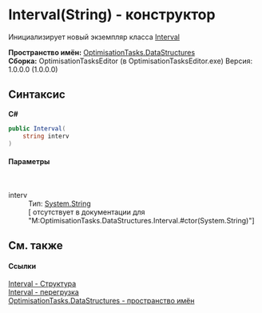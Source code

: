 # Interval(String) - конструктор
 

Инициализирует новый экземпляр класса <a href="T_OptimisationTasks_DataStructures_Interval">Interval</a>

**Пространство имён:**&nbsp;<a href="N_OptimisationTasks_DataStructures">OptimisationTasks.DataStructures</a><br />**Сборка:**&nbsp;OptimisationTasksEditor (в OptimisationTasksEditor.exe) Версия: 1.0.0.0 (1.0.0.0)

## Синтаксис

**C#**<br />
``` C#
public Interval(
	string interv
)
```


#### Параметры
&nbsp;<dl><dt>interv</dt><dd>Тип:&nbsp;<a href="http://msdn2.microsoft.com/ru-ru/library/s1wwdcbf" target="_blank">System.String</a><br />\[<param name="interv"/> отсутствует в документации для "M:OptimisationTasks.DataStructures.Interval.#ctor(System.String)"\]</dd></dl>

## См. также


#### Ссылки
<a href="T_OptimisationTasks_DataStructures_Interval">Interval - Структура</a><br /><a href="Overload_OptimisationTasks_DataStructures_Interval__ctor">Interval - перегрузка</a><br /><a href="N_OptimisationTasks_DataStructures">OptimisationTasks.DataStructures - пространство имён</a><br />
